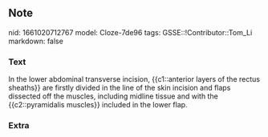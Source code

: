 ## Note
nid: 1661020712767
model: Cloze-7de96
tags: GSSE::!Contributor::Tom_Li
markdown: false

### Text
<div>
  In the lower abdominal transverse incision, {{c1::anterior layers
  of the rectus sheaths}} are firstly divided in the line of the
  skin incision and flaps dissected off the muscles, including
  midline tissue and with the {{c2::pyramidalis muscles}} included
  in the lower flap.
</div>

### Extra


